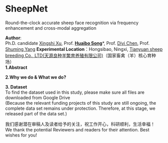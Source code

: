 # SheepNet
Round-the-clock accurate sheep face recognition via frequency enhancement and cross-modal aggregation  
  
**Author**:   
Ph.D. candidate [Xingshi Xu](https://orcid.org/0000-0002-6687-6975), Prof. [**Huaibo Song**](https://cmee.nwsuaf.edu.cn/szdw/gjzcry/318457.htm)*, Prof. [Diyi Chen](https://www.nwafu.edu.cn/jsdw/zjrc/yxjjhdz/72652.htm), Prof. [Shuming Yang](https://jxgc.nxu.edu.cn/info/1043/6391.htm)
**Experimental Location**：Hongsibao, Ningxi, [Tianyuan sheep breeding Co., LTD(天源良种羊繁育养殖有限公司)](http://www.nxjlxk.com/hspq/zdgcxmzl/jjlyzdgcxm/202201/t20220108_494907.html)（国家畜禽（羊）核心育种场）  
**1.Abstract**  
  
**2.Why we do & What we do?**  
  
**3. Dataset**  
To find the dataset used in this study, please make sure all files are downloaded from Google Drive  
(Because the relevant funding projects of this study are still ongoing, the complete data set remains under protection. Therefore, at this stage, we released part of the data set.)  


我们感谢潜在审稿人及读者给予的关注，祝工作开心，科研顺利，生活幸福！  
We thank the potential Reviewers and readers for their attention. Best wishes for you!  
